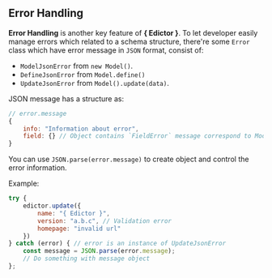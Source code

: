 <div class="flex flex-center width-100">
<h2>Error Handling</h2>
</div>

**Error Handling** is another key feature of **{ Edictor }**. To let developer easily manage errors which related to a schema structure, there're some `Error` class which have error message in `JSON` format, consist of:
- `ModelJsonError` from `new Model()`.
- `DefineJsonError` from `Model.define()`
- `UpdateJsonError` from `Model().update(data)`.

JSON message has a structure as:
```js
// error.message
{
    info: "Information about error",
    field: {} // Object contains `FieldError` message correspond to Model's fields structure.
}
```
You can use `JSON.parse(error.message)` to create object and control
the error information.

Example:
```js
try {
    edictor.update({
        name: "{ Edictor }",
        version: "a.b.c", // Validation error
        homepage: "invalid url"
    })
} catch (error) { // error is an instance of UpdateJsonError
    const message = JSON.parse(error.message);
    // Do something with message object
};
```